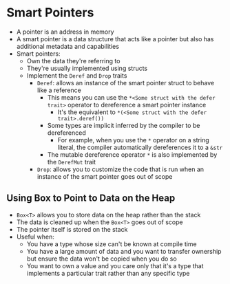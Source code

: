 # Smart Pointers

- A pointer is an address in memory
- A smart pointer is a data structure that acts like a pointer but also has additional metadata and capabilities
- Smart pointers:
  - Own the data they're referring to
  - They're usually implemented using structs
  - Implement the `Deref` and `Drop` traits
    - `Deref`: allows an instance of the smart pointer struct to behave like a reference
      - This means you can use the `*<Some struct with the defer trait>` operator to dereference a smart pointer instance
        - It's the equivalent to `*(<Some struct with the defer trait>.deref())`
      - Some types are implicit inferred by the compiler to be dereferenced
        - For example, when you use the `*` operator on a string literal, the compiler automatically dereferences it to a `&str`
      - The mutable dereference operator `*` is also implemented by the `DerefMut` trait
    - `Drop`: allows you to customize the code that is run when an instance of the smart pointer goes out of scope

## Using Box<T> to Point to Data on the Heap

- `Box<T>` allows you to store data on the heap rather than the stack
- The data is cleaned up when the `Box<T>` goes out of scope
- The pointer itself is stored on the stack
- Useful when:
  - You have a type whose size can't be known at compile time
  - You have a large amount of data and you want to transfer ownership but ensure the data won't be copied when you do so
  - You want to own a value and you care only that it's a type that implements a particular trait rather than any specific type
